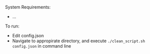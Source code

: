 System Requirements:

- ...

To run:

- Edit config.json
- Navigate to appropirate directory, and execute `./clean_script.sh config.json` in command line